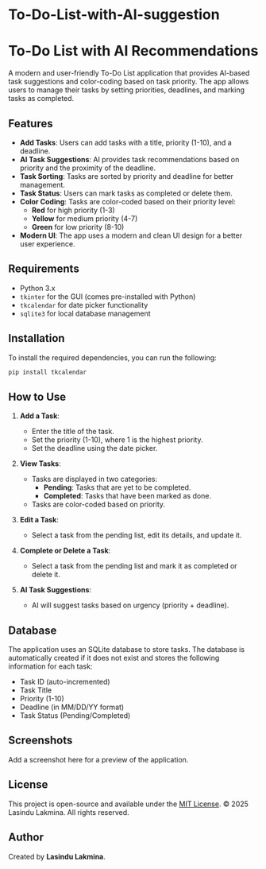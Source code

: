 # To-Do-List-with-AI-suggestion
# To-Do List with AI Recommendations

A modern and user-friendly To-Do List application that provides AI-based task suggestions and color-coding based on task priority. The app allows users to manage their tasks by setting priorities, deadlines, and marking tasks as completed.

## Features
- **Add Tasks**: Users can add tasks with a title, priority (1-10), and a deadline.
- **AI Task Suggestions**: AI provides task recommendations based on priority and the proximity of the deadline.
- **Task Sorting**: Tasks are sorted by priority and deadline for better management.
- **Task Status**: Users can mark tasks as completed or delete them.
- **Color Coding**: Tasks are color-coded based on their priority level:
  - **Red** for high priority (1-3)
  - **Yellow** for medium priority (4-7)
  - **Green** for low priority (8-10)
- **Modern UI**: The app uses a modern and clean UI design for a better user experience.
  
## Requirements
- Python 3.x
- `tkinter` for the GUI (comes pre-installed with Python)
- `tkcalendar` for date picker functionality
- `sqlite3` for local database management

## Installation

To install the required dependencies, you can run the following:

```bash
pip install tkcalendar
```

## How to Use
1. **Add a Task**:
   - Enter the title of the task.
   - Set the priority (1-10), where 1 is the highest priority.
   - Set the deadline using the date picker.

2. **View Tasks**:
   - Tasks are displayed in two categories:
     - **Pending**: Tasks that are yet to be completed.
     - **Completed**: Tasks that have been marked as done.
   - Tasks are color-coded based on priority.

3. **Edit a Task**:
   - Select a task from the pending list, edit its details, and update it.

4. **Complete or Delete a Task**:
   - Select a task from the pending list and mark it as completed or delete it.

5. **AI Task Suggestions**:
   - AI will suggest tasks based on urgency (priority + deadline).

## Database
The application uses an SQLite database to store tasks. The database is automatically created if it does not exist and stores the following information for each task:
- Task ID (auto-incremented)
- Task Title
- Priority (1-10)
- Deadline (in MM/DD/YY format)
- Task Status (Pending/Completed)

## Screenshots
Add a screenshot here for a preview of the application.

## License
This project is open-source and available under the [MIT License](LICENSE).
© 2025 Lasindu Lakmina. All rights reserved.

## Author
Created by **Lasindu Lakmina**.

